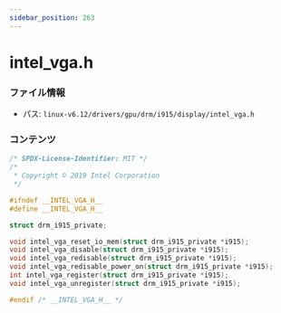 ```yaml
---
sidebar_position: 263
---
```

# intel_vga.h

### ファイル情報

- パス: `linux-v6.12/drivers/gpu/drm/i915/display/intel_vga.h`

### コンテンツ

```h
/* SPDX-License-Identifier: MIT */
/*
 * Copyright © 2019 Intel Corporation
 */

#ifndef __INTEL_VGA_H__
#define __INTEL_VGA_H__

struct drm_i915_private;

void intel_vga_reset_io_mem(struct drm_i915_private *i915);
void intel_vga_disable(struct drm_i915_private *i915);
void intel_vga_redisable(struct drm_i915_private *i915);
void intel_vga_redisable_power_on(struct drm_i915_private *i915);
int intel_vga_register(struct drm_i915_private *i915);
void intel_vga_unregister(struct drm_i915_private *i915);

#endif /* __INTEL_VGA_H__ */

```
